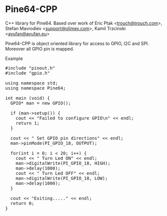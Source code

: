 # Pine64-CPP
C++ library for Pine64. Based over work of Eric Ptak &lt;trouch@trouch.com>, Stefan Mavrodiev &lt;support@olimex.com>, Kamil Trzcinski &lt;ayufan@ayufan.eu>

Pine64-CPP is object oriented library for access to GPIO, I2C and SPI. Moreover all GPIO pin is mapped.

Example

<pre>
#include "pinout.h"
#include "gpio.h"

using namespace std;
using namespace Pine64;

int main (void) {
  GPIO* man = new GPIO();

  if (man->setup()) {
    cout << "Failed to configure GPIO\n" << endl;
    return 1;
  }

  cout << " Set GPIO pin directions" << endl;
  man->pinMode(PI_GPIO_18, OUTPUT);

  for(int i = 0; i < 20; i++) {
    cout << " Turn Led ON" << endl;
    man->digitalWrite(PI_GPIO_18, HIGH);
    man->delay(1000);
    cout << " Turn Led OFF" << endl;
    man->digitalWrite(PI_GPIO_18, LOW);
    man->delay(1000);
  }

  cout << "Exiting....." << endl;
  return 0;
}
</pre>
